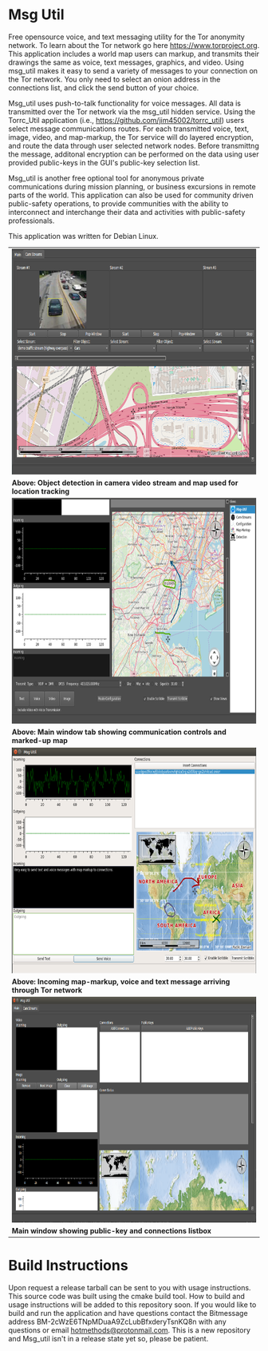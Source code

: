 # Msg Util
Free opensource voice, and text messaging utility for the Tor anonymity network. To learn about the Tor network go here https://www.torproject.org. This application includes a world map users can markup, and transmits their drawings the same as voice, text messages, graphics, and video. Using msg_util makes it easy to send a variety of messages to your connection on the Tor network. You only need to select an onion address in the connections list, and click the send button of your choice.

Msg_util uses push-to-talk functionality for voice messages. All data is transmitted over the Tor network via the msg_util hidden service. Using the Torrc_Util application (i.e., https://github.com/jim45002/torrc_util) users select message communications routes. For each transmitted voice, text, image, video, and map-markup, the Tor service will do layered encryption, and route the data through user selected network nodes. Before transmittng the message, additonal encryption can be performed on the data using user provided public-keys in the GUI's public-key selection list. 

Msg_util is another free optional tool for anonymous private communications during mission planning, or business excursions in remote parts of the world. This application can also be used for community driven public-safety operations, to provide communities with the ability to interconnect and interchange their data and activities with public-safety professionals.    

This application was written for Debian Linux. 


<table>
<tr> 
<td> <img src="./resources/msg-util-stream-ui.png" alt="" width="800" height="452"> </td>
</tr>
<tr> 
<td> <b>Above: Object detection in camera video stream and map used for location tracking</b> </td>
</tr>
<tr> 
<td> <img src="./resources/msg-util-view.png" alt=""  width="800" height="452">  </td>
</tr>
<tr> 
<td> <b>Above: Main window tab showing communication controls and marked-up map</b> </td>
</tr>
<tr> 
<td> <img src="./resources/msg_util_gui.png" alt=""  width="800" height="452"> </td>
</tr>
<tr> 
<td><b>Above: Incoming map-markup, voice and text message arriving through Tor network</b></td>
</tr>
<tr> 
<td> <img src="./resources/msg_util_3.png" alt=""  width="800" height="452">  </td>
</tr>
<tr> 
<td> <b>Main window showing public-key and connections listbox </b></td>
</tr>
</table>


# Build Instructions
Upon request a release tarball can be sent to you with usage instructions. This source code was built using the cmake build tool. How to build and usage instructions will be added to this repository soon. If you would like to build and run the application and have questions contact the Bitmessage address BM-2cWzE6TNpMDuaA9ZcLubBfxderyTsnKQ8n with any questions or email hotmethods@protonmail.com. This is a new repository and Msg_util isn't in a release state yet so, please be patient.





